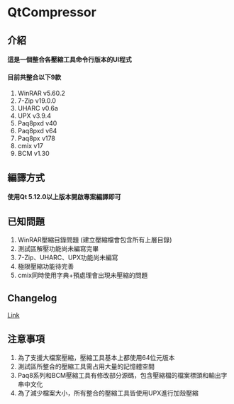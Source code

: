 # QtCompressor

## 介紹

#### 這是一個整合各壓縮工具命令行版本的UI程式

#### 目前共整合以下9款

1. WinRAR v5.60.2
2. 7-Zip v19.0.0
3. UHARC v0.6a
4. UPX v3.9.4
5. Paq8pxd v40
6. Paq8pxd v64
7. Paq8px v178
8. cmix v17
9. BCM v1.30


## 編譯方式

#### 使用Qt 5.12.0以上版本開啟專案編譯即可

## 已知問題

1. WinRAR壓縮目錄問題 (建立壓縮檔會包含所有上層目錄)
2. 測試區解壓功能尚未編寫完畢
3. 7-Zip、UHARC、UPX功能尚未編寫
4. 極限壓縮功能待完善
5. cmix同時使用字典+預處理會出現未壓縮的問題

## Changelog

[Link](https://whattheblock.github.io/)

## 注意事項

1. 為了支援大檔案壓縮，壓縮工具基本上都使用64位元版本
2. 測試區所整合的壓縮工具需占用大量的記憶體空間
3. Paq8系列和BCM壓縮工具有修改部分源碼，包含壓縮檔的檔案標頭和輸出字串中文化
4. 為了減少檔案大小，所有整合的壓縮工具皆使用UPX進行加殼壓縮
